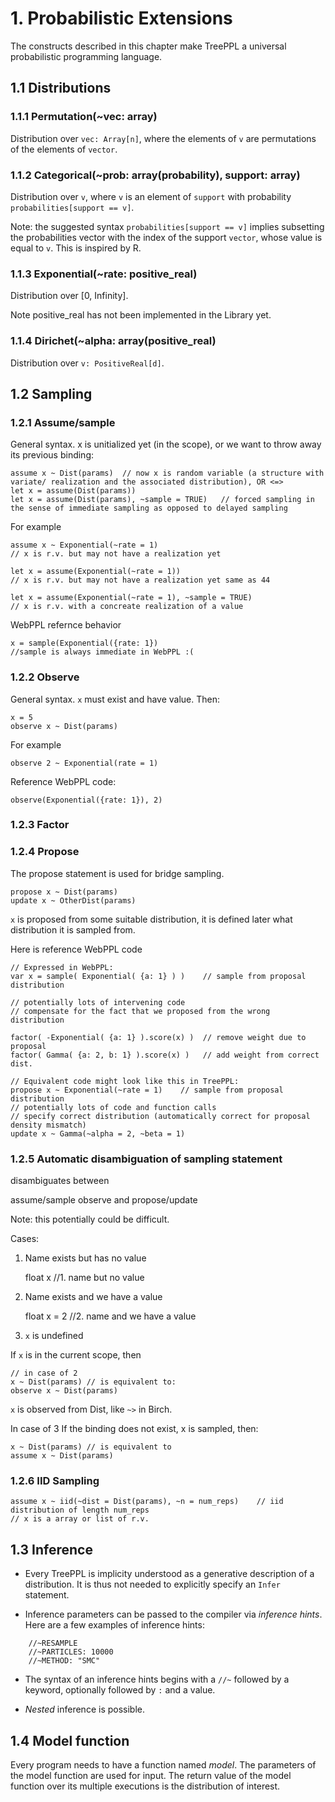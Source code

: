# 1. Probabilistic Extensions

The constructs described in this chapter make TreePPL a universal probabilistic programming language.

## 1.1 Distributions

### 1.1.1 Permutation(~vec: array)

Distribution over `vec: Array[n]`, where the elements of `v` are permutations of the elements of `vector`.

### 1.1.2 Categorical(~prob: array(probability), support: array)

Distribution over `v`, where `v` is an element of `support` with probability `probabilities[support == v]`.

Note: the suggested syntax `probabilities[support == v]` implies subsetting the probabilities vector with the index of the support `vector`, whose value is equal to `v`. This is inspired by R.

### 1.1.3 Exponential(~rate: positive_real)

Distribution over [0, Infinity].

Note positive_real has not been implemented in the Library yet.

### 1.1.4 Dirichet(~alpha: array(positive_real)

Distribution over `v: PositiveReal[d]`.


## 1.2 Sampling

### 1.2.1 Assume/sample

General syntax. x is unitialized yet (in the scope), or we want to throw away its previous binding:

	assume x ~ Dist(params)  // now x is random variable (a structure with variate/ realization and the associated distribution), OR <=>
	let x = assume(Dist(params))
	let x = assume(Dist(params), ~sample = TRUE)   // forced sampling in the sense of immediate sampling as opposed to delayed sampling

For example

	assume x ~ Exponential(~rate = 1)
	// x is r.v. but may not have a realization yet

	let x = assume(Exponential(~rate = 1))
	// x is r.v. but may not have a realization yet same as 44

	let x = assume(Exponential(~rate = 1), ~sample = TRUE)
	// x is r.v. with a concreate realization of a value

WebPPL refernce behavior

	x = sample(Exponential({rate: 1})
	//sample is always immediate in WebPPL :(

### 1.2.2 Observe

General syntax. `x` must exist and have value. Then:

	x = 5
	observe x ~ Dist(params)

For example

	observe 2 ~ Exponential(rate = 1)

Reference WebPPL code:

	observe(Exponential({rate: 1}), 2)

### 1.2.3 Factor

### 1.2.4 Propose

The propose statement is used for bridge sampling.

	propose x ~ Dist(params)
	update x ~ OtherDist(params)

`x` is proposed from some suitable distribution, it is defined later
what distribution it is sampled from.

Here is reference WebPPL code

	// Expressed in WebPPL:
	var x = sample( Exponential( {a: 1} ) )    // sample from proposal distribution

	// potentially lots of intervening code
	// compensate for the fact that we proposed from the wrong distribution

	factor( -Exponential( {a: 1} ).score(x) )  // remove weight due to proposal
	factor( Gamma( {a: 2, b: 1} ).score(x) )   // add weight from correct dist.

	// Equivalent code might look like this in TreePPL:
	propose x ~ Exponential(~rate = 1)    // sample from proposal distribution
	// potentially lots of code and function calls
	// specify correct distribution (automatically correct for proposal density mismatch)
	update x ~ Gamma(~alpha = 2, ~beta = 1)

### 1.2.5 Automatic disambiguation of sampling statement

disambiguates between

assume/sample
observe
and propose/update

Note: this potentially could be difficult.

Cases:
1. Name exists but has no value

	float x
	//1.  name but no value

2. Name exists and we have a value

	float x = 2
	//2. name and we have a value

3. `x` is undefined

If `x` is in the current scope, then

	// in case of 2
	x ~ Dist(params) // is equivalent to:
	observe x ~ Dist(params)

`x` is observed from Dist, like `~>` in Birch.

In case of 3 If the binding does not exist, x is sampled, then:

	x ~ Dist(params) // is equivalent to
	assume x ~ Dist(params)


### 1.2.6 IID Sampling

	assume x ~ iid(~dist = Dist(params), ~n = num_reps)    // iid distribution of length num_reps
	// x is a array or list of r.v.


## 1.3 Inference

- Every TreePPL is implicity understood as a generative description of a distribution. It is thus not needed to explicitly specify an `Infer` statement.

- Inference parameters can be passed to the compiler via *inference hints*. Here are a few examples of inference hints:
```
	//~RESAMPLE
	//~PARTICLES: 10000
	//~METHOD: "SMC"
```
- The syntax of an inference hints begins with a `//~` followed by a keyword, optionally followed by `:` and a value.

- _Nested_ inference is possible.

## 1.4 Model function

Every program needs to have a function named _model_. The parameters of the model function are used for input. The return value of the model function over its multiple executions is the distribution of interest.
